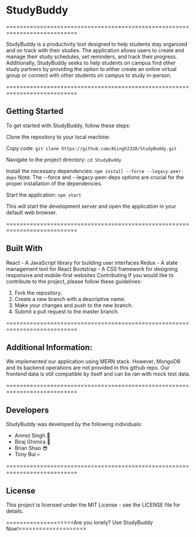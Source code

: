  # StudyBuddy 

===========================================================================

StudyBuddy is a productivity tool designed to help students stay organized and on track with their studies. The application allows users to create and manage their study schedules, set reminders, and track their progress. Additionally, StudyBuddy seeks to help students on campus find other study partners by providing the option to either create an online virtual group or connect with other students on campus to study in-person.

===========================================================================

## Getting Started

To get started with StudyBuddy, follow these steps:

Clone the repository to your local machine:

Copy code:
`git clone https://github.com/ASingh2320/StudyBuddy.git`


Navigate to the project directory:
`cd StudyBuddy`

Install the necessary dependencies:
`npm install --force --legacy-peer-deps`
Note: The --force and --legacy-peer-deps options are crucial for the proper installation of the dependencies.

Start the application:
`npm start`

This will start the development server and open the application in your default web browser.

===========================================================================

## Built With
React - A JavaScript library for building user interfaces
Redux - A state management tool for React
Bootstrap - A CSS framework for designing responsive and mobile-first websites
Contributing
If you would like to contribute to the project, please follow these guidelines:

1. Fork the repository.
2. Create a new branch with a descriptive name.
3. Make your changes and push to the new branch.
4. Submit a pull request to the master branch.

===========================================================================

## Additional Information:

We implemented our application using MERN stack. However, MongoDB and its backend operations are not provided in this github repo.
Our frontend data is still compatible by itself and can be ran with mock test data.

===========================================================================

## Developers
StudyBuddy was developed by the following individuals:

- Anmol Singh     :rocket:
- Biraj Ghimira   :basketball:
- Brian Shao      :sunglasses:
- Tony Bui        :skull:

===========================================================================

## License
This project is licensed under the MIT License - see the LICENSE file for details.

====================Are you lonely? Use StudyBuddy Now!====================
